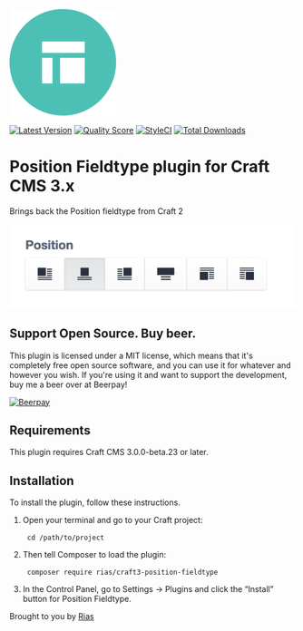 ![Icon](./src/icon.svg)

[![Latest Version](https://img.shields.io/github/release/rias500/craft-position-fieldtype.svg?style=flat-square)](https://github.com/rias500/craft-position-fieldtype/releases)
[![Quality Score](https://img.shields.io/scrutinizer/g/rias500/craft-position-fieldtype.svg?style=flat-square)](https://scrutinizer-ci.com/g/rias500/craft-position-fieldtype)
[![StyleCI](https://styleci.io/repos/112007386/shield)](https://styleci.io/repos/112007386)
[![Total Downloads](https://img.shields.io/packagist/dt/rias/craft-position-fieldtype.svg?style=flat-square)](https://packagist.org/packages/rias/craft-position-fieldtype)

# Position Fieldtype plugin for Craft CMS 3.x

Brings back the Position fieldtype from Craft 2

![Screenshot](resources/img/plugin-screenshot.png)

## Support Open Source. Buy beer.

This plugin is licensed under a MIT license, which means that it's completely free open source software, and you can use it for whatever and however you wish. If you're using it and want to support the development, buy me a beer over at Beerpay!

[![Beerpay](https://beerpay.io/Rias500/craft-position-fieldtype/badge.svg?style=beer-square)](https://beerpay.io/Rias500/craft-position-fieldtype)

## Requirements

This plugin requires Craft CMS 3.0.0-beta.23 or later.

## Installation

To install the plugin, follow these instructions.

1. Open your terminal and go to your Craft project:

        cd /path/to/project

2. Then tell Composer to load the plugin:

        composer require rias/craft3-position-fieldtype

3. In the Control Panel, go to Settings → Plugins and click the “Install” button for Position Fieldtype.

Brought to you by [Rias](https://rias.be)
